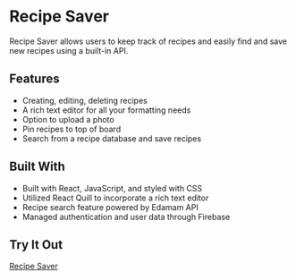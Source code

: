 # Recipe Saver
Recipe Saver allows users to keep track of recipes and easily find and save new recipes using a built-in API.

## Features
- Creating, editing, deleting recipes
- A rich text editor for all your formatting needs
- Option to upload a photo 
- Pin recipes to top of board
- Search from a recipe database and save recipes

## Built With
- Built with React, JavaScript, and styled with CSS
- Utilized React Quill to incorporate a rich text editor
- Recipe search feature powered by Edamam API
- Managed authentication and user data through Firebase
  
## Try It Out
[Recipe Saver](https://recipe-saver-sigma.vercel.app/)
